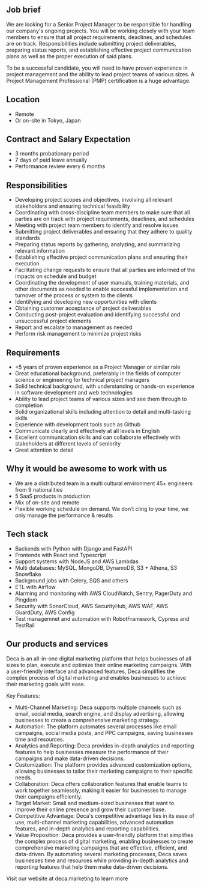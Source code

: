 ## Job brief

We are looking for a Senior Project Manager to be responsible for handling our company's ongoing projects.
You will be working closely with your team members to ensure that all project requirements, deadlines, and schedules are on track.
Responsibilities include submitting project deliverables, preparing status reports, and establishing effective project communication plans as well as the proper execution of said plans.

To be a successful candidate, you will need to have proven experience in project management and the ability to lead project teams of various sizes.
A Project Management Professional (PMP) certification is a huge advantage.

## Location

- Remote
- Or on-site in Tokyo, Japan

## Contract and Salary Expectation

- 3 months probationary period
- 7 days of paid leave annually
- Performance review every 6 months

## Responsibilities

- Developing project scopes and objectives, involving all relevant stakeholders and ensuring technical feasibility
- Coordinating with cross-discipline team members to make sure that all parties are on track with project requirements, deadlines, and schedules
- Meeting with project team members to identify and resolve issues
- Submitting project deliverables and ensuring that they adhere to quality standards
- Preparing status reports by gathering, analyzing, and summarizing relevant information
- Establishing effective project communication plans and ensuring their execution
- Facilitating change requests to ensure that all parties are informed of the impacts on schedule and budget
- Coordinating the development of user manuals, training materials, and other documents as needed to enable successful implementation and turnover of the process or system to the clients
- Identifying and developing new opportunities with clients
- Obtaining customer acceptance of project deliverables
- Conducting post-project evaluation and identifying successful and unsuccessful project elements
- Report and escalate to management as needed
- Perform risk management to minimize project risks

## Requirements

- +5 years of proven experience as a Project Manager or similar role
- Great educational background, preferably in the fields of computer science or engineering for technical project managers
- Solid technical background, with understanding or hands-on experience in software development and web technologies
- Ability to lead project teams of various sizes and see them through to completion
- Solid organizational skills including attention to detail and multi-tasking skills
- Experience with development tools such as Github
- Communicate clearly and effectively at all levels in English
- Excellent communication skills and can collaborate effectively with stakeholders at different levels of seniority
- Great attention to detail

## Why it would be awesome to work with us

- We are a distributed team in a multi cultural environment 45+ engineers from 9 nationalities
- 5 SaaS products in production
- Mix of on-site and remote
- Flexible working schedule on demand. We don’t cling to your time, we only manage the performance & results

## Tech stack

- Backends with Python with Django and FastAPI
- Frontends with React and Typescript
- Support systems with NodeJS and AWS Lambdas
- Multi databases: MySQL, MongoDB, DynamoDB, S3 + Athena, S3 Snowflake
- Background jobs with Celery, SQS and others
- ETL with Airflow
- Alarming and monitoring with AWS CloudWatch, Sentry, PagerDuty and Pingdom
- Security with SonarCloud, AWS SecurityHub, AWS WAF, AWS GuardDuty, AWS Config
- Test managemnet and automation with RobotFramework, Cypress and TestRail

## Our products and services

Deca is an all-in-one digital marketing platform that helps businesses of all sizes to plan, execute and optimize their online marketing campaigns. With a user-friendly interface and advanced features, Deca simplifies the complex process of digital marketing and enables businesses to achieve their marketing goals with ease.

Key Features:

- Multi-Channel Marketing: Deca supports multiple channels such as email, social media, search engine, and display advertising, allowing businesses to create a comprehensive marketing strategy.
- Automation: The platform automates several processes like email campaigns, social media posts, and PPC campaigns, saving businesses time and resources.
- Analytics and Reporting: Deca provides in-depth analytics and reporting features to help businesses measure the performance of their campaigns and make data-driven decisions.
- Customization: The platform provides advanced customization options, allowing businesses to tailor their marketing campaigns to their specific needs.
- Collaboration: Deca offers collaboration features that enable teams to work together seamlessly, making it easier for businesses to manage their campaigns efficiently.
- Target Market: Small and medium-sized businesses that want to improve their online presence and grow their customer base.
- Competitive Advantage: Deca's competitive advantage lies in its ease of use, multi-channel marketing capabilities, advanced automation features, and in-depth analytics and reporting capabilities.
- Value Proposition: Deca provides a user-friendly platform that simplifies the complex process of digital marketing, enabling businesses to create comprehensive marketing campaigns that are effective, efficient, and data-driven. By automating several marketing processes, Deca saves businesses time and resources while providing in-depth analytics and reporting features that help them make data-driven decisions.

Visit our website at deca.marketing to learn more
